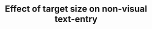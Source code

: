 ---
###############
# DO NOT EDIT
layout: publication
###############

###############
# TO EDIT
# pub title
title: "Effect of target size on non-visual text-entry"

# publication image
image:
 name: tiny16.jpg
 alt-text: "Four keyboard sizes side-by-side. With the Large being about the same size as the other three, with keys of 15mm. With Medium being bigger than the size of the remaining two, with keys of 10 mm. Small with keys of 5mm. Tiny with keys of size 2.5mm." # provide a short description for the image #a11y

# short description of the publication
description: " We investigate how nonvisual input performance, on touchscreens, varies with four QWERTY keyboard sizes (ranging from 15mm to 2.5mm). This paper presents an analysis of typing performance and touch behaviors discussing its implications."

# authors of the publication
authors: "André Rodrigues, Hugo Nicolau, Kyle Montague, Luís Carriço, Tiago Guerreiro"

# link to the pdf
pdf: http://www.di.fc.ul.pt/~tjvg/amc/tiny_mhci.pdf

conference-name: MobileHCI
venue: "'16 Proceedings of the 18th International Conference on  Human-Computer Interaction with Mobile Devices and Services, Pages 47-52, Florence, Italy — September 06 - 09, 2016"
year: 2016

projects:
 - text_entry

award: Honorable mention

# area for filter purpose
area: access
###############
---